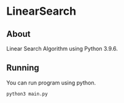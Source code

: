 # LinearSearch
## About
Linear Search Algorithm using Python 3.9.6.
## Running
You can run program using python.
```
python3 main.py
```
